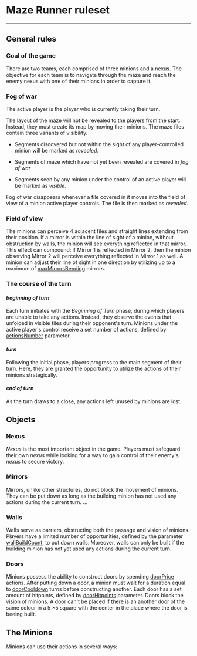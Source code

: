 # Maze Runner ruleset

---

## General rules

### Goal of the game

There are two teams, each comprised of three minions and a nexus. The objective for each team is to navigate through the maze and reach the enemy nexus with one of their minions in order to capture it.

### Fog of war

The active player is the player who is currently taking their turn.

The layout of the maze will not be revealed to the players from the start. Instead, they must create its map by moving their minions. The maze files contain three variants of visibility.
<!-- check the grammar above -->
* Segments discovered but not within the sight of any player-controlled minion will be marked as _revealed_.

* Segments of maze which have not yet been revealed are covered in _fog of war_

* Segments seen by any minion under the control of an active player will be marked as _visible_.

Fog of war disappears whenever a file covered in it moves into the field of view of a minion active player controls. The file is then marked as _revealed_.
<!-- TODO: write when does the fog of war disappear -->

### Field of view

The minions can perceive $4$ adjacent files and straight lines extending from their position. If a mirror is within the line of sight of a minion, without obstruction by walls, the minion will see everything reflected in that mirror. This effect can compound: if Mirror $1$ is reflected in Mirror $2$, then the minion observing Mirror $2$ will perceive everything reflected in Mirror $1$ as well. A minion can adjust their line of sight in one direction by utilizing up to a maximum of [maxMirrorsBending](./Game%20Parameters.md) mirrors.

### The course of the turn

#### _beginning of turn_

Each turn initiates with the _Beginning of Turn_ phase, during which players are unable to take any actions. Instead, they observe the events that unfolded in visible files during their opponent's turn. Minions under the active player's control receive a set number of actions, defined by [actionsNumber](./Game%20Parameters.md) parameter.

<!-- Maybe in some situations state of _revealed_ files could be observed. For example destroying a door -->

#### _turn_

Following the initial phase, players progress to the main segment of their turn. Here, they are granted the opportunity to utilize the actions of their minions strategically.

#### _end of turn_

As the turn draws to a close, any actions left unused by minions are lost.

<!-- Unless... -->

## Objects

### Nexus

_Nexus_ is the most important object in the game. Players must safeguard their own _nexus_ while looking for a way to gain control of their enemy's _nexus_ to secure victory.
<!-- Insert the structure that spawns alongside the nexus -->

### Mirrors

Mirrors, unlike other structures, do not block the movement of minions. They can be put down as long as the building minion has not used any actions during the current turn. ...

<!-- Write more about the mirrors -->

### Walls 
Walls serve as barriers, obstructing both the passage and vision of minions. Players have a limited number of opportunities, defined by the parameter [wallBuildCount](./Game%20Parameters.md), to put down walls. Moreover, walls can only be built if the building minion has not yet used any actions during the current turn.

<!-- In which file is the wall placed upon building it? -->

### Doors

Minions possess the ability to construct doors by spending [doorPrice](./Game%20Parameters.md) actions. After putting down a door, a minion must wait for a duration equal to [doorCooldown](Game%20Parameters.md) turns before constructing another. Each door has a set amount of hitpoints, defined by [doorHitpoints](./Game%20Parameters.md) parameter. Doors block the vision of minions. A door can't be placed if there is an another door of the same colour in a 5 $\times$5 square with the center in the place where the door is beeing built.

<!-- Maybe the number of doors that can be built should be limited -->

## The Minions

Minions can use their actions in several ways:

